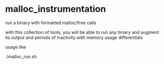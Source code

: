 malloc_instrumentation
======================

run a binary with formatted malloc/free calls

with this collection of tools, you will be able to run any binary and
augment its output and periods of inactivity with memory usage
differentials

usage like

  ./malloc_run.sh <command>
